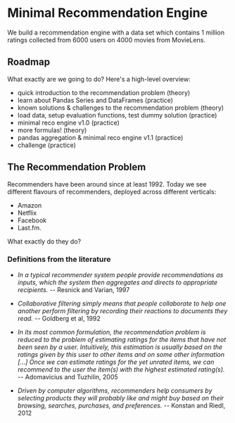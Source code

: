 # Minimal Recommendation Engine
We build a recommendation engine with a data set which contains 1 million ratings collected from 6000 users on 4000 movies from MovieLens.

## Roadmap

What exactly are we going to do? Here's a high-level overview:

- quick introduction to the recommendation problem (theory)
- learn about Pandas Series and DataFrames (practice) 
- known solutions & challenges to the recommendation problem (theory) 
- load data, setup evaluation functions, test dummy solution (practice) 
- minimal reco engine v1.0 (practice) 
- more formulas! (theory) 
- pandas aggregation & minimal reco engine v1.1 (practice) 
- challenge (practice) 

## The Recommendation Problem

Recommenders have been around since at least 1992. Today we see different flavours of recommenders, deployed across different verticals: 

- Amazon
- Netflix
- Facebook
- Last.fm.

What exactly do they do?

### Definitions from the literature

- *In a typical recommender system people provide recommendations as inputs, which
the system then aggregates and directs to appropriate recipients.* -- Resnick
and Varian, 1997

- *Collaborative filtering simply means that people collaborate to help one
another perform filtering by recording their reactions to documents they read.*
-- Goldberg et al, 1992

- *In its most common formulation, the recommendation problem is reduced to the
problem of estimating ratings for the items that have not been seen by a
user. Intuitively, this estimation is usually based on the ratings given by this
user to other items and on some other information [...] Once we can estimate
ratings for the yet unrated items, we can recommend to the user the item(s) with
the highest estimated rating(s).* -- Adomavicius and Tuzhilin, 2005

- *Driven by computer algorithms, recommenders help consumers
by selecting products they will probably like and might buy
based on their browsing, searches, purchases, and preferences.* -- Konstan and Riedl, 2012
